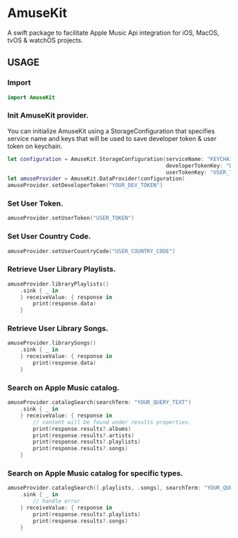 # AmuseKit
A swift package to facilitate Apple Music Api integration for iOS, MacOS, tvOS & watchOS projects.

## USAGE

### Import
```swift
import AmuseKit
```

### Init AmuseKit provider.

You can initialize AmuseKit using a StorageConfiguration that specifies service name and keys that will be used to save developer token & user token on keychain.

```swift
let configuration = AmuseKit.StorageConfiguration(serviceName: "KEYCHAIN_SERVICE_NAME",
                                                  developerTokenKey: "DEV_TOKEN_KEYCHAIN_KEY",
                                                  userTokenKey: "USER_TOKEN_KEYCHAIN_KEY")
let amuseProvider = AmuseKit.DataProvider(configuration)
amuseProvider.setDeveloperToken("YOUR_DEV_TOKEN")
```

### Set User Token.

```swift
amuseProvider.setUserToken("USER_TOKEN")
```

### Set User Country Code.

```swift
amuseProvider.setUserCountryCode("USER_COUNTRY_CODE")
```


### Retrieve User Library Playlists.

```swift
amuseProvider.libraryPlaylists()
    .sink { _ in
    } receiveValue: { response in
        print(response.data)
    }
```

### Retrieve User Library Songs.

```swift
amuseProvider.librarySongs()
    .sink { _ in
    } receiveValue: { response in
        print(response.data)
    }
```

### Search on Apple Music catalog.

```swift
amuseProvider.catalogSearch(searchTerm: "YOUR_QUERY_TEXT")
    .sink { _ in
    } receiveValue: { response in
        // content will be found under results properties.
        print(response.results?.albums)
        print(response.results?.artists)
        print(response.results?.playlists)
        print(response.results?.songs)
    }
```

### Search on Apple Music catalog for specific types.

```swift
amuseProvider.catalogSearch([.playlists, .songs], searchTerm: "YOUR_QUERY_TEXT")
    .sink { _ in
        // handle error
    } receiveValue: { response in
        print(response.results?.playlists)
        print(response.results?.songs)
    }
```


